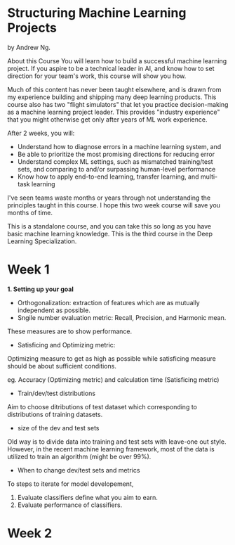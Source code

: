 # Structuring Machine Learning Projects
by Andrew Ng.

About this Course
You will learn how to build a successful machine learning project. If you aspire to be a technical leader in AI, and know how to set direction for your team's work, this course will show you how.

Much of this content has never been taught elsewhere, and is drawn from my experience building and shipping many deep learning products. This course also has two "flight simulators" that let you practice decision-making as a machine learning project leader. This provides "industry experience" that you might otherwise get only after years of ML work experience.

After 2 weeks, you will: 
- Understand how to diagnose errors in a machine learning system, and 
- Be able to prioritize the most promising directions for reducing error
- Understand complex ML settings, such as mismatched training/test sets, and comparing to and/or surpassing human-level performance
- Know how to apply end-to-end learning, transfer learning, and multi-task learning

I've seen teams waste months or years through not understanding the principles taught in this course. I hope this two week course will save you months of time.

This is a standalone course, and you can take this so long as you have basic machine learning knowledge. This is the third course in the Deep Learning Specialization.
# Week 1
**1. Setting up your goal**
- Orthogonalization: extraction of features which are as mutually independent as possible.
- Sngile number evaluation metric: Recall, Precision, and Harmonic mean.

These measures are to show performance.

- Satisficing and Optimizing metric:

Optimizing measure to get as high as possible while satisficing measure should be about sufficient conditions.

eg. Accuracy (Optimizing metric) and calculation time (Satisficing metric)

- Train/dev/test distributions

Aim to choose ditributions of test dataset which corresponding to distributions of training datasets.

- size of the dev and test sets

Old way is to divide data into training and test sets with leave-one out style.
However, in the recent machine learning framework, most of the data is utilized to train an algorithm (might be over 99%).

- When to change dev/test sets and metrics

To steps to iterate for model developement, 
1. Evaluate classifiers define what you aim to earn. 
2. Evaluate performance of classifiers.

# Week 2
